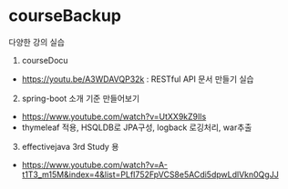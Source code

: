 # courseBackup
다양한 강의 실습
1. courseDocu
 - https://youtu.be/A3WDAVQP32k : RESTful API 문서 만들기 실습

2. spring-boot 소개 기준 만들어보기
 - https://www.youtube.com/watch?v=UtXX9kZ9Ils
 - thymeleaf 적용, HSQLDB로 JPA구성, logback 로깅처리, war추출

3. effectivejava 3rd Study 용
 - https://www.youtube.com/watch?v=A-t1T3_m15M&index=4&list=PLfI752FpVCS8e5ACdi5dpwLdlVkn0QgJJ
